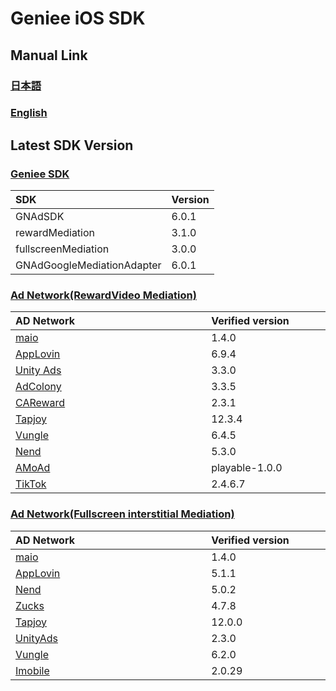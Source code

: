 # Geniee iOS SDK

## Manual Link

### [日本語](SDK-Manual-ja.md)

### [English](SDK-Manual-en.md)


## Latest SDK Version
### [Geniee SDK](https://developers.geniee.co.jp/ios/setup/)

|SDK| Version |
|:--|:--|
|GNAdSDK| 6.0.1 |
|rewardMediation|3.1.0|
|fullscreenMediation|3.0.0|
|GNAdGoogleMediationAdapter|6.0.1|

### [Ad Network(RewardVideo Mediation)](https://developers.geniee.co.jp/ios/reward/)

| AD Network　　　　　　　　　　　　　 | Verified version　　　　|
|:-----------|:------------|
| [maio](https://developers.geniee.co.jp/ios/reward/mediation/RewardVideo-Ad-Integration-ADNW-Maio-For-iOS.html) | 1.4.0 |
| [AppLovin](https://developers.geniee.co.jp/ios/reward/mediation/RewardVideo-Ad-Integration-ADNW-Applovin-For-iOS.html) | 6.9.4 | 
| [Unity Ads](https://developers.geniee.co.jp/ios/reward/mediation/RewardVideo-Ad-Integration-ADNW-UnityAds-For-iOS.html) | 3.3.0 | 
| [AdColony](https://developers.geniee.co.jp/ios/reward/mediation/RewardVideo-Ad-Integration-ADNW-AdColony-For-iOS.html) | 3.3.5 | 
| [CAReward](https://developers.geniee.co.jp/ios/reward/mediation/RewardVideo-Ad-Integration-ADNW-CAReward-For-iOS.html) | 2.3.1 | 
| [Tapjoy](https://developers.geniee.co.jp/ios/reward/mediation/RewardVideo-Ad-Integration-ADNW-Tapjoy-For-iOS.html) | 12.3.4 | 
| [Vungle](https://developers.geniee.co.jp/ios/reward/mediation/RewardVideo-Ad-Integration-ADNW-Vungle-For-iOS.html) | 6.4.5 | 
| [Nend](https://developers.geniee.co.jp/ios/reward/mediation/RewardVideo-Ad-Integration-ADNW-Nend-For-iOS.html) | 5.3.0 | 
| [AMoAd](https://developers.geniee.co.jp/ios/reward/mediation/RewardVideo-Ad-Integration-ADNW-Amoad-For-iOS.html) | playable-1.0.0 | 
| [TikTok](https://developers.geniee.co.jp/ios/reward/mediation/RewardVideo-Ad-Integration-ADNW-TikTok-For-iOS.html) | 2.4.6.7 |

### [Ad Network(Fullscreen interstitial Mediation)](https://developers.geniee.co.jp/ios/fullscreen-interstitial/)

| AD Network　　　　　　　　　　　　　 | Verified version　　　　|
|:-----------|:------------|
| [maio](https://developers.geniee.co.jp/ios/fullscreen-interstitial/mediation/FullscreenInterstitial-Ad-Integration-ADNW-Maio-For-iOS.html) | 1.4.0 |
| [AppLovin](https://developers.geniee.co.jp/ios/fullscreen-interstitial/mediation/FullscreenInterstitial-Ad-Integration-ADNW-Applovin-For-iOS.html) | 5.1.1 | 
| [Nend](https://developers.geniee.co.jp/ios/fullscreen-interstitial/mediation/FullscreenInterstitial-Ad-Integration-ADNW-Nend-For-iOS.html) | 5.0.2 | 
| [Zucks](https://developers.geniee.co.jp/ios/fullscreen-interstitial/mediation/FullscreenInterstitial-Ad-Integration-ADNW-Zucks-For-iOS.html) | 4.7.8 | 
| [Tapjoy](https://developers.geniee.co.jp/ios/fullscreen-interstitial/mediation/FullscreenInterstitial-Ad-Integration-ADNW-Tapjoy-For-iOS.html) | 12.0.0 |
| [UnityAds](https://developers.geniee.co.jp/ios/fullscreen-interstitial/mediation/FullscreenInterstitial-Ad-Integration-ADNW-UnityAds-For-iOS.html) | 2.3.0 |
| [Vungle](https://developers.geniee.co.jp/ios/fullscreen-interstitial/mediation/FullscreenInterstitial-Ad-Integration-ADNW-Vungle-For-iOS.html) | 6.2.0 |
| [Imobile](https://developers.geniee.co.jp/ios/fullscreen-interstitial/mediation/FullscreenInterstitial-Ad-Integration-ADNW-Imobile-For-iOS.html) | 2.0.29 |
